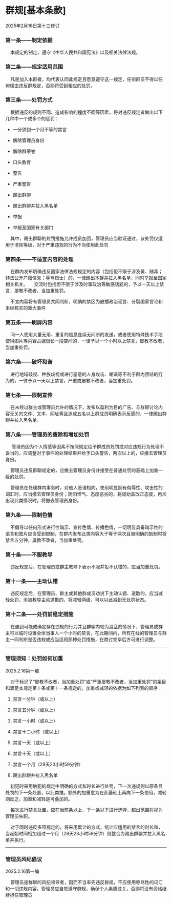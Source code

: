 # 群规\[基本条款\]

2025年2月16日第十三修订

### 第一条——制定依据

    本规定的制定，遵守《中华人民共和国宪法》以及相关法律法规。

### 第二条——规定适用范围

    凡是加入本群者，均代表认同此规定且愿意遵守这一规定，任何群员不得以任何理由违反群规定，否则将受到相应的处罚。

### 第三条——处罚方式

    根据违反的规则不同、造成影响的程度不同等因素，将对违反规定者做出以下几种中一个或多个的惩罚：

- 一分钟到一个月不等的禁言

- 解除管理员身份

- 解除群荣誉

- 口头教育

- 警告

- 严重警告

- 踢出群聊

- 踢出群聊并拉入黑名单

- 举报

- 举报至国家有关部门

    其中，踢出群聊的处罚措施允许成员加回，管理员应当验证通过，该处罚仅适用于清除等级，对于严重违规的行为不当使用此处罚

### 第四条——不适宜内容的处理

    在群内发布明确违反国家法律法规规定的内容（包括但不限于涉及黄、赌毒；非法公开户籍信息；辱骂烈士）的，一律踢出本群并拉入黑名单，同时举报至国家相关机关。
    交流时包括但不限于涉及时事政治等敏感话题的，予以一天以上禁言，屡教不改者，当加重处罚。

    不宜内容将有管理员共同判断，明确的禁区为散播政治谣言、分裂国家言论和未经核实的重大事件

### 第五条——刷屏内容

    同一人使用大量无用、重复的信息连续无间断的发送，或者使用特殊技术手段使得图片等内容占据很长一段空间的，一律予以一个小时以上禁言，屡教不改者，当加重处罚。

### 第六条——破坏和谐

    进行地域歧视、种族歧视或进行恶意的人身攻击、嘲讽等不利于群内团结的行为的，一律予以一天以上禁言，严重或屡教不改者，当加重处罚。

### 第七条——限制宣传

    在未经过群主或管理员允许的情况下，发布以盈利为目的广告、与群聊讨论内容无关的文件、文本、网址等且造成五名以上群成员明确表示反感的，一律踢出群聊并拉入黑名单。

### 第八条——管理员的废除和增加处罚

     管理员因为个人情感等因素不按照规定给予群成员处罚或对应违规行为处理不妥当的，应调整对于事件的处理结果并给予口头警告，两次以上的，应撤去管理员身份。

    管理员违反群聊规定的，应撤去管理员身份并接受在普通处罚的基础上加重一级的处罚。

    管理员在处理群内事务时，对他人恶语相向，使用明显拥有侮辱性、攻击性的词汇时，应当撤去管理员身份；阴阳怪气、态度恶劣的，将规劝其改正态度，再次出现此类情况时，将撤去管理员身份。

### 第九条——限制色情

    不倡导以任何形式进行性暗示、宣传色情、传播色情，一切明显具备暗示性的语言和图片应当受到限制，在群内发布此类内容大于等于两次且被明确的抵制时将禁言五分钟，屡教不改者，当加重处罚。

### 第十条——不服教导

    违反规定后，在管理员或群主教导下表示不服并拒不认错的，应当加重处罚。

### 第十一条——主动认错

    违反规定后，在管理员、群主或其他群成员劝说下主动认错、道歉的，应当减轻处罚，未被教导主动道歉的，将减轻两级，可以以此减到无处罚状态。

### 第十二条——处罚前稳定措施

    在遇到可能或确定存在违规的行为并且群聊内较为混乱的情况下，管理员或群主可以临时设置全体当事人一个小时的禁言，在此期间内，所有在线的管理员与群主一同判断是否违规或应当适用那种处罚措施，在商讨完毕后方可进行调整。

---

### 管理须知：处罚如何加重

2025.2.16第一编

    对于标记了“屡教不改者，当加重处罚”或“严重屡教不改者，当加重处罚”的条目和满足本规定第十条或第十一条规定的，加重或减轻的依据为如下列表的顺序：

1. 禁言一分钟（或以上）

2. 禁言五分钟（或以上）

3. 禁言一小时（或以上）

4. 禁言十二小时（或以上）

5. 禁言一天（或以上）

6. 禁言十天（或以上）

7. 禁言一个月（29天23小时59分钟）

8. 踢出群聊并拉入黑名单

    初犯时采用触犯的规定中明确的方式和时长进行处罚，下一次违规则以原条目处罚的下一条处置，以此类推。额外的加重意为在此基础上再向下一条使用，减轻则反之，加重和减轻是可叠加的。

    每次进行禁言处置，应在当前条以上，下一条以下进行选择，超出范围将视为管理员失职。

    对于同时违反多项规定的，将采用累计的方式，统计应适用的禁言的时长和，当起始时间相加超过一个月（29天23小时59分钟）则整合为踢出群聊并拉入黑名单并执行。

---

### 管理员风纪倡议

2025.2.16第一编

    管理员是群聊的风纪领导者，因而不当率先违反群规，不应使用辱骂性的词汇和一切违规内容，管理员应自觉遵守群规，确保个人素质过关，否则将没有资格继续担任管理员
